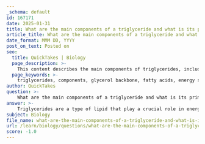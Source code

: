 ```yaml
---
_schema: default
id: 167171
date: 2025-01-31
title: What are the main components of a triglyceride and what is its primary function in the body?
article_title: What are the main components of a triglyceride and what is its primary function in the body?
date_format: MMM DD, YYYY
post_on_text: Posted on
seo:
  title: QuickTakes | Biology
  page_description: >-
    This content describes the main components of triglycerides, including glycerol and fatty acids, as well as their primary functions in the body such as energy storage, insulation, and protection.
  page_keywords: >-
    triglycerides, components, glycerol backbone, fatty acids, energy storage, metabolism, lipid, saturated fats, unsaturated fats, ester bonds, dehydration synthesis, adipose tissue, insulation, protection
author: QuickTakes
question: >-
    What are the main components of a triglyceride and what is its primary function in the body?
answer: >-
    Triglycerides are a type of lipid that play a crucial role in energy storage and metabolism in the body. The main components of a triglyceride include:\n\n1. **Glycerol Backbone**: This is a three-carbon alcohol that serves as the foundation for the triglyceride structure.\n2. **Fatty Acids**: Triglycerides are composed of three fatty acid molecules, which are long hydrocarbon chains. These fatty acids can be either saturated (no double bonds between carbon atoms) or unsaturated (one or more double bonds present).\n\nThe structure of a triglyceride can be summarized as follows:\n\n- The glycerol molecule is linked to the three fatty acids through ester bonds, which are formed via dehydration synthesis. This process releases three molecules of water.\n\nThe primary function of triglycerides in the body is:\n\n- **Energy Storage**: Triglycerides serve as a major form of energy storage, providing more than double the energy per gram compared to carbohydrates. They are stored in adipose tissue and can be mobilized when the body requires energy.\n- **Insulation and Protection**: In addition to energy storage, triglycerides also provide insulation to help maintain body temperature and cushioning to protect vital organs.\n\nOverall, triglycerides are essential for energy metabolism and play a significant role in maintaining the body's energy balance.
subject: Biology
file_name: what-are-the-main-components-of-a-triglyceride-and-what-is-its-primary-function-in-the-body.md
url: /learn/biology/questions/what-are-the-main-components-of-a-triglyceride-and-what-is-its-primary-function-in-the-body
score: -1.0
---
```


&nbsp;